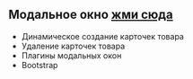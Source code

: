 ## Модальное окно [жми сюда](https://miroshairk.github.io/Component-Modal-window/)
- Динамическое создание карточек товара
- Удаление карточек товара
- Плагины модальных окон
- Bootstrap

